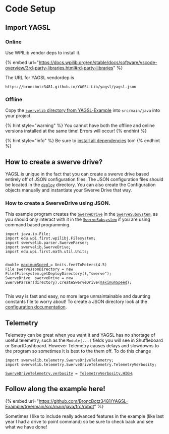 # Code Setup

## Import YAGSL

### Online

Use WPILib vendor deps to install it.

{% embed url="https://docs.wpilib.org/en/stable/docs/software/vscode-overview/3rd-party-libraries.html#rd-party-libraries" %}

The URL for YAGSL vendordep is

```
https://broncbotz3481.github.io/YAGSL-Lib/yagsl/yagsl.json
```

### Offline

Copy the [`swervelib` directory from YAGSL-Example](https://github.com/BroncBotz3481/YAGSL-Example/tree/main/src/main/java) into `src/main/java` into your project.

{% hint style="warning" %}
You cannot have both the offline and online versions installed at the same time! Errors will occur!
{% endhint %}

{% hint style="info" %}
Be sure to [install all dependencies](dependency-installation.md) too!
{% endhint %}

## How to create a swerve drive?

YAGSL is unique in the fact that you can create a swerve drive based entirely off of JSON configuration files. The JSON configuration files should be located in the [`deploy`](https://github.com/BroncBotz3481/YAGSL-Example/tree/main/src/main/deploy/swerve/neo) directory. You can also create the Configuration objects manually and instantiate your Swerve Drive that way.

### How to create a SwerveDrive using JSON.

This example program creates the [`SwerveDrive`](https://broncbotz3481.github.io/YAGSL/swervelib/SwerveDrive.html) in the [`SwerveSubsystem`](https://github.com/BroncBotz3481/YAGSL-Example/blob/main/src/main/java/frc/robot/subsystems/swervedrive/SwerveSubsystem.java), as you should only interact with it in the [`SwerveSubsystem`](https://github.com/BroncBotz3481/YAGSL-Example/blob/main/src/main/java/frc/robot/subsystems/swervedrive/SwerveSubsystem.java) if you are using command based programming.

<pre class="language-java"><code class="lang-java">import java.io.File;
import edu.wpi.first.wpilibj.Filesystem;
import swervelib.parser.SwerveParser;
import swervelib.SwerveDrive;
import edu.wpi.first.math.util.Units;


double <a data-footnote-ref href="#user-content-fn-1">maximumSpeed </a>= Units.feetToMeters(4.5)
File swerveJsonDirectory = new File(Filesystem.getDeployDirectory(),"swerve");
SwerveDrive  swerveDrive = new SwerveParser(directory).createSwerveDrive(<a data-footnote-ref href="#user-content-fn-2">maximumSpeed</a>);

</code></pre>

This way is fast and easy, no more large unmaintainable and daunting constants file to worry about! To create a JSON directory look at the [configuration documentation](configuration/).

## Telemetry

Telemetry can be great when you want it and YAGSL has no shortage of useful telemetry, such as the `Module[...]` fields you will see in Shuffleboard or SmartDashboard. However Telemetry causes delays and slowdowns to the program so sometimes it is best to the them off. To do this change

<pre class="language-java"><code class="lang-java">import swervelib.telemetry.SwerveDriveTelemetry;
import swervelib.telemetry.SwerveDriveTelemetry.TelemetryVerbosity;

<a data-footnote-ref href="#user-content-fn-3">SwerveDriveTelemetry.verbosity</a> = <a data-footnote-ref href="#user-content-fn-4">TelemetryVerbosity.HIGH</a>;
</code></pre>

## Follow along the example here!

{% embed url="https://github.com/BroncBotz3481/YAGSL-Example/tree/main/src/main/java/frc/robot" %}

Sometimes I like to include really advanced features in the example (like last year I had a drive to point command) so be sure to check back and see what we have done!

[^1]: Maximum speed **MUST** be in Meters!

[^2]: Maximum speed **MUST** be in Meters!

[^3]: This [value ](https://broncbotz3481.github.io/YAGSL/swervelib/telemetry/SwerveDriveTelemetry.html#verbosity)is static and changes the telemetry given to the DriverStation and SmartDashboard.

[^4]: [Telemetry Verbosity](https://broncbotz3481.github.io/YAGSL/swervelib/telemetry/SwerveDriveTelemetry.TelemetryVerbosity.html) comes in several different modes.
